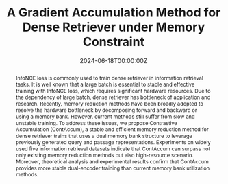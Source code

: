---
title: "A Gradient Accumulation Method for Dense Retriever under Memory Constraint"
authors:
- Jaehee Kim
- admin
- Pilsung Kang
author_notes:
- ''
- ''
- ''
- ''
- ''
date: "2024-06-18T00:00:00Z"
doi: ""

# Schedule page publish date (NOT publication's date).
publishDate: "2024-06-18T00:00:00Z"

# Publication type.
publication_types: ["article"]

# Publication name and optional abbreviated publication name.
publication: "arXiv Preprint"
abstract: InfoNCE loss is commonly used to train dense retriever in information retrieval tasks. It is well known that a large batch is essential to stable and effective training with InfoNCE loss, which requires significant hardware resources. Due to the dependency of large batch, dense retriever has bottleneck of application and research. Recently, memory reduction methods have been broadly adopted to resolve the hardware bottleneck by decomposing forward and backward or using a memory bank. However, current methods still suffer from slow and unstable training. To address these issues, we propose Contrastive Accumulation (ContAccum), a stable and efficient memory reduction method for dense retriever trains that uses a dual memory bank structure to leverage previously generated query and passage representations. Experiments on widely used five information retrieval datasets indicate that ContAccum can surpass not only existing memory reduction methods but also high-resource scenario. Moreover, theoretical analysis and experimental results confirm that ContAccum provides more stable dual-encoder training than current memory bank utilization methods.
tags: []
# Display this page in the Featured widget?
featured: false

# links:
url_pdf: 'https://arxiv.org/abs/2406.12356v1'
url_code: ''
url_dataset: ''
url_poster: ''
url_project: ''
url_slides: ''
url_source: ''
url_video: ''
---